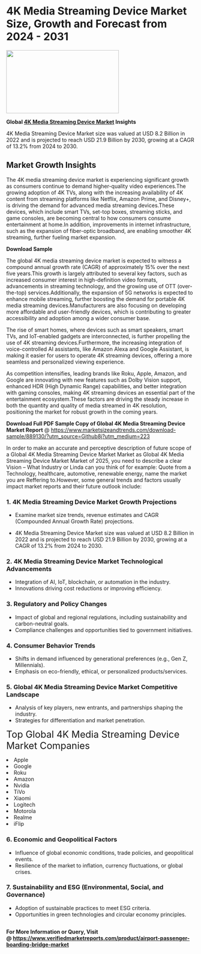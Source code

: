 <H1>4K Media Streaming Device Market Size, Growth and Forecast from 2024 - 2031</H1><img class="aligncenter size-medium wp-image-584254" src="https://thirdeyenews.in/wp-content/uploads/2024/09/Global-Market-Research-300x168.jpeg" alt="" width="300" height="168" /><p><strong>Global&nbsp;<a href="https://www.marketsizeandtrends.com/download-sample/889130/?utm_source=Github8j?utm_medium=223">4K Media Streaming Device Market</a> Insights</strong></p><p>4K Media Streaming Device Market size was valued at USD 8.2 Billion in 2022 and is projected to reach USD 21.9 Billion by 2030, growing at a CAGR of 13.2% from 2024 to 2030.</p><p><h2>Market Growth Insights</h2> <p>The 4K media streaming device market is experiencing significant growth as consumers continue to demand higher-quality video experiences.The growing adoption of 4K TVs, along with the increasing availability of 4K content from streaming platforms like Netflix, Amazon Prime, and Disney+, is driving the demand for advanced media streaming devices.These devices, which include smart TVs, set-top boxes, streaming sticks, and game consoles, are becoming central to how consumers consume entertainment at home.In addition, improvements in internet infrastructure, such as the expansion of fiber-optic broadband, are enabling smoother 4K streaming, further fueling market expansion.</p> <p><strong>Download Sample</strong></p> <p>The global 4K media streaming device market is expected to witness a compound annual growth rate (CAGR) of approximately 15% over the next five years.This growth is largely attributed to several key factors, such as increased consumer interest in high-definition video formats, advancements in streaming technology, and the growing use of OTT (over-the-top) services.Additionally, the expansion of 5G networks is expected to enhance mobile streaming, further boosting the demand for portable 4K media streaming devices.Manufacturers are also focusing on developing more affordable and user-friendly devices, which is contributing to greater accessibility and adoption among a wider consumer base.</p> <p>The rise of smart homes, where devices such as smart speakers, smart TVs, and IoT-enabled gadgets are interconnected, is further propelling the use of 4K streaming devices.Furthermore, the increasing integration of voice-controlled AI assistants, like Amazon Alexa and Google Assistant, is making it easier for users to operate 4K streaming devices, offering a more seamless and personalized viewing experience.</p> <p>As competition intensifies, leading brands like Roku, Apple, Amazon, and Google are innovating with new features such as Dolby Vision support, enhanced HDR (High Dynamic Range) capabilities, and better integration with gaming consoles, making 4K streaming devices an essential part of the entertainment ecosystem.These factors are driving the steady increase in both the quantity and quality of media streamed in 4K resolution, positioning the market for robust growth in the coming years.</p> <p><span class=""><strong>Download Full PDF Sample Copy of Global 4K Media Streaming Device Market Report</strong> @ <a href="https://www.marketsizeandtrends.com/download-sample/889130/?utm_source=Github8j?utm_medium=223" target="_blank">https://www.marketsizeandtrends.com/download-sample/889130/?utm_source=Github8j?utm_medium=223</a></span></p><p>In order to make an accurate and perceptive description of future scope of a Global&nbsp;4K Media Streaming Device Market Market as Global&nbsp;4K Media Streaming Device Market Market of 2025, you need to describe a clear Vision &ndash; What Industry or Linda can you think of for example: Quote from a Technology, healthcare, automotive, renewable energy, name the market you are Reffering to.However, some general trends and factors usually impact market reports and their future outlook include:</p><h3>1.&nbsp;<strong>4K Media Streaming Device Market Growth Projections</strong></h3><ul><li>Examine market size trends, revenue estimates and CAGR (Compounded Annual Growth Rate) projections.</li><li><p>4K Media Streaming Device Market size was valued at USD 8.2 Billion in 2022 and is projected to reach USD 21.9 Billion by 2030, growing at a CAGR of 13.2% from 2024 to 2030.</p></li></ul><h3>2.&nbsp;<strong>4K Media Streaming Device Market Technological Advancements</strong></h3><ul><li>Integration of AI, IoT, blockchain, or automation in the industry.</li><li>Innovations driving cost reductions or improving efficiency.</li></ul><h3>3.&nbsp;<strong>Regulatory and Policy Changes</strong></h3><ul><li>Impact of global and regional regulations, including sustainability and carbon-neutral goals.</li><li>Compliance challenges and opportunities tied to government initiatives.</li></ul><h3>4.&nbsp;<strong>Consumer Behavior Trends</strong></h3><ul><li>Shifts in demand influenced by generational preferences (e.g., Gen Z, Millennials).</li><li>Emphasis on eco-friendly, ethical, or personalized products/services.</li></ul><h3>5.&nbsp;<strong>Global 4K Media Streaming Device Market Competitive Landscape</strong></h3><ul><li>Analysis of key players, new entrants, and partnerships shaping the industry.</li><li>Strategies for differentiation and market penetration.</li></ul><p data-pm-slice="1 1 []"><span style="color: inherit; font-family: inherit; font-size: 25px;">Top Global 4K Media Streaming Device Market Companies</span></p><div class="" data-test-id=""><p><li>Apple</li><li> Google</li><li> Roku</li><li> Amazon</li><li> Nvidia</li><li> TiVo</li><li> Xiaomi</li><li> Logitech</li><li> Motorola</li><li> Realme</li><li> iFlip</li></p></div><h3>6.&nbsp;<strong>Economic and Geopolitical Factors</strong></h3><ul><li>Influence of global economic conditions, trade policies, and geopolitical events.</li><li>Resilience of the market to inflation, currency fluctuations, or global crises.</li></ul><h3>7.&nbsp;<strong>Sustainability and ESG (Environmental, Social, and Governance)</strong></h3><ul><li>Adoption of sustainable practices to meet ESG criteria.</li><li>Opportunities in green technologies and circular economy principles.</li></ul><h2><strong style="font-size: 14px;">For More Information or Query, Visit @&nbsp;</strong><a style="background-color: #ffffff; font-size: 14px;" href="https://www.marketsizeandtrends.com/report/4k-media-streaming-device-market/" target="_blank">https://www.verifiedmarketreports.com/product/airport-passenger-boarding-bridge-market</a></h2>